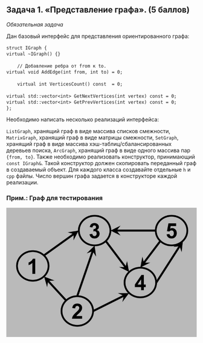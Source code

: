 ## Задача 1. «Представление графа». (5 баллов)

*Обязательная задача*

Дан базовый интерфейс для представления ориентированного графа:
````
struct IGraph {
virtual ~IGraph() {}
    
    // Добавление ребра от from к to.
virtual void AddEdge(int from, int to) = 0;

    virtual int VerticesCount() const  = 0;

virtual std::vector<int> GetNextVertices(int vertex) const = 0;
virtual std::vector<int> GetPrevVertices(int vertex) const = 0;
};
````
Необходимо написать несколько реализаций интерфейса:

`ListGraph`, хранящий граф в виде массива списков смежности,
`MatrixGraph`, хранящий граф в виде матрицы смежности,
`SetGraph`, хранящий граф в виде массива хэш-таблиц/сбалансированных деревьев поиска,
`ArcGraph`, хранящий граф в виде одного массива пар `{from, to}`.
Также необходимо реализовать конструктор, принимающий `const IGraph&`. 
Такой конструктор должен скопировать переданный граф в создаваемый объект.
Для каждого класса создавайте отдельные `h` и `cpp` файлы.
Число вершин графа задается в конструкторе каждой реализации.


### Прим.: Граф для тестирования

![](graph.png)

